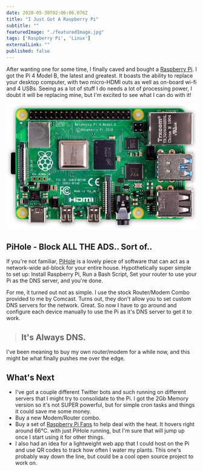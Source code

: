 ```yaml
---
date: 2020-05-30T02:06:06.076Z
title: "I Just Got A Raspberry Pi" 
subtitle: ""
featuredImage: "./featuredImage.jpg"
tags: ['Raspberry Pi', 'Linux']
externalLink: ""
published: false
---
```


After wanting one for some time, I finally caved and bought a [Raspberry Pi](https://www.raspberrypi.org/). I got the Pi 4 Model B, the latest and greatest. It boasts the ability to replace your desktop computer, with two micro-HDMI outs as well as on-board wi-fi and 4 USBs. Seeing as a lot of stuff I do needs a lot of processing power, I doubt it will be replacing mine, but I'm excited to see what I can do with it!

![Raspberry Pi 4B](./raspberry-pi.webp)

## PiHole - Block ALL THE ADS.. Sort of..

If you're not familiar, [PiHole](https://pi-hole.net/) is a lovely piece of software that can act as a network-wide ad-block for your entire house. Hypothetically super simple to set up: Install Raspberry Pi, Run a Bash Script, Set your router to use your Pi as the DNS server, and you're done. 

For me, it turned out not as simple. I use the stock Router/Modem Combo provided to me by Comcast. Turns out, they don't allow you to set custom DNS servers for the network. Great. So now I have to go around and configure each device manually to use the Pi as it's DNS server to get it to work. 

> ## It's Always DNS.

I've been meaning to buy my own router/modem for a while now, and this might be what finally pushes me over the edge. 


## What's Next

* I've got a couple different Twitter bots and such running on different servers that I might try to consolidate to the Pi. I got the 2Gb Memory version so it's not SUPER powerful, but for simple cron tasks and things it could save me some money.
* Buy a new Modem/Router combo. 
* Buy a set of [Raspberry Pi Fans](https://www.amazon.com/Raspberry-iUniker-30x30x7mm-Brushless-RetroFlag/dp/B076H3TKBP/ref=as_li_ss_tl?crid=1UZQNS98RC9CW&dchild=1&keywords=raspberry+pi+4+fan&qid=1590980965&sprefix=raspberr,aps,211&sr=8-3&linkCode=ll1&tag=jharner-20&linkId=88de087ae5089f3b764b5d3775643efc&language=en_US) to help deal with the heat. It hovers right around 66&deg;C. with just PiHole running, but I'm sure that will jump up once I start using it for other things.
* I also had an idea for a lightweight web app that I could host on the Pi and use QR codes to track how often I water my plants. This one's probably way down the line, but could be a cool open source project to work on. 